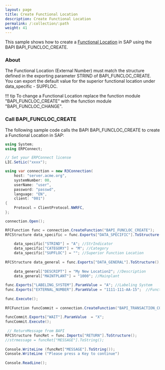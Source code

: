 ```yaml
---
layout: page
title: Create Functional Location
description: Create Functional Location
permalink: /:collection/:path
weight: 41
---
```


This sample shows how to create a [Functional Location](https://help.sap.com/doc/saphelp_nw70/7.0.12/ja-JP/01/d5438b4ab311d189740000e8322d00/content.htm?no_cache=true) in SAP using the BAPI BAPI_FUNCLOC_CREATE. 

### About

The Functional Location (External Number) must match the structure defined in the exporting parameter STRIND of BAPI_FUNCLOC_CREATE. 
You can export the default value for the superior functional location under data_specific - SUPFLOC.

!!! tip
      To change a Functional Location replace the function module "BAPI_FUNCLOC_CREATE" with the function module "BAPI_FUNCLOC_CHANGE".


### Call BAPI_FUNCLOC_CREATE

The following sample code calls the BAPI BAPI_FUNCLOC_CREATE to create a Functional Location in SAP:

```csharp linenums="1"
using System;
using ERPConnect;

// Set your ERPConnect license
LIC.SetLic("xxxx");

using var connection = new R3Connection(
    host: "server.acme.org",
    systemNumber: 00,
    userName: "user",
    password: "passwd",
    language: "EN",
    client: "001")
{
    Protocol = ClientProtocol.NWRFC,
};

connection.Open();

RFCFunction func = connection.CreateFunction("BAPI_FUNCLOC_CREATE");
RFCStructure data_specific = func.Exports["DATA_SPECIFIC"].ToStructure();
  
	data_specific["STRIND"] = "A"; //StrIndicator
	data_specific["CATEGORY"] = "M"; //Category
	data_specific["SUPFLOC"] = ""; //Superior Function Location
  
RFCStructure data_general = func.Exports["DATA_GENERAL"].ToStructure();
  
    data_general["DESCRIPT"] = "My New Location2"; //Description
    data_general["MAINTPLANT"] = "1000"; //Mainplant        
  
func.Exports["LABELING_SYSTEM"].ParamValue = "A"; //Labeling System
func.Exports["EXTERNAL_NUMBER"].ParamValue = "1111-111-AA-15";  //Functional Location
  
func.Execute();
  
RFCFunction funcCommit = connection.CreateFunction("BAPI_TRANSACTION_COMMIT");
  
funcCommit.Exports["WAIT"].ParamValue  = "X"; 
funcCommit.Execute();
  
 // ReturnMessage from BAPI
RFCStructure funcRet = func.Imports["RETURN"].ToStructure();
//strmessage = funcRet["MESSAGE"].ToString();
  
Console.WriteLine (funcRet["MESSAGE"].ToString());
Console.WriteLine ("Please press a Key to continue")
  
Console.ReadLine();
  
```

